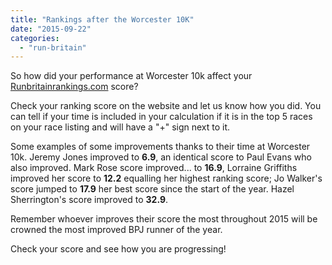 ```yaml
---
title: "Rankings after the Worcester 10K"
date: "2015-09-22"
categories: 
  - "run-britain"
---
```


So how did your performance at Worcester 10k affect your [Runbritainrankings.com](http://www.runbritainrankings.com/) score?

Check your ranking score on the website and let us know how you did. You can tell if your time is included in your calculation if it is in the top 5 races on your race listing and will have a "+" sign next to it.

Some examples of some improvements thanks to their time at Worcester 10k. Jeremy Jones improved to **6.9**, an identical score to Paul Evans who also improved. Mark Rose score improved... to **16.9**, Lorraine Griffiths improved her score to **12.2** equalling her highest ranking score; Jo Walker's score jumped to **17.9** her best score since the start of the year. Hazel Sherrington's score improved to **32.9**.

Remember whoever improves their score the most throughout 2015 will be crowned the most improved BPJ runner of the year.

Check your score and see how you are progressing!
